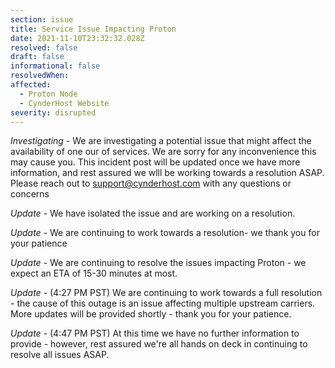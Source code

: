 ```yaml
---
section: issue
title: Service Issue Impacting Proton
date: 2021-11-10T23:32:32.028Z
resolved: false
draft: false
informational: false
resolvedWhen: 
affected:
  - Proton Node
  - CynderHost Website 
severity: disrupted
---
```

*Investigating* - We are investigating a potential issue that might affect the availability of one our of services. We are sorry for any inconvenience this may cause you. This incident post will be updated once we have more information, and rest assured we wlll be working towards a resolution ASAP. Please reach out to support@cynderhost.com with any questions or concerns

*Update* - We have isolated the issue and are working on a resolution.

*Update* - We are continuing to work towards a resolution- we thank you for your patience 

*Update* - We are continuing to resolve the issues impacting Proton - we expect an ETA of 15-30 minutes at most.

*Update* - (4:27 PM PST) We are continuing to work towards a full resolution - the cause of this outage is an issue affecting multiple upstream carriers. More updates will be provided shortly - thank you for your patience. 

*Update* - (4:47 PM PST) At this time we have no further information to provide - however, rest assured we're all hands on deck in continuing to resolve all issues ASAP. 
